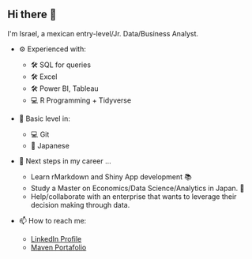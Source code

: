 ## Hi there 👋
I'm Israel, a mexican entry-level/Jr. Data/Business Analyst.
- ⚙ Experienced with:
  - 🛠 SQL for queries
  - 🛠 Excel
  - 🛠 Power BI, Tableau
  - 💻 R Programming + Tidyverse
  
- 🤔 Basic level in:
  - 💻 Git 
  - 📜 Japanese
  
- 🚧 Next steps in my career ...
  - Learn rMarkdown and Shiny App development 📚 
  - Study a Master on Economics/Data Science/Analytics in Japan. 🏫
  - Help/collaborate with an enterprise that wants to leverage their decision making through data.

- 📫 How to reach me:
  - [LinkedIn Profile](https://www.linkedin.com/in/isra-gca/)
  - [Maven Portafolio](https://www.mavenanalytics.io/profile/Israel-Garcia-Cavazos/135315417)
 
<!--
**garcii06/garcii06** is a ✨ _special_ ✨ repository because its `README.md` (this file) appears on your GitHub profile.

Here are some ideas to get you started:

- 🔭 I’m currently working on ...
- 🌱 I’m currently learning ...
- 👯 I’m looking to collaborate on ...
- 🤔 I’m looking for help with ...
- 💬 Ask me about ...
- 📫 How to reach me: ...
- 😄 Pronouns: ...
- ⚡ Fun fact: ...
-->
